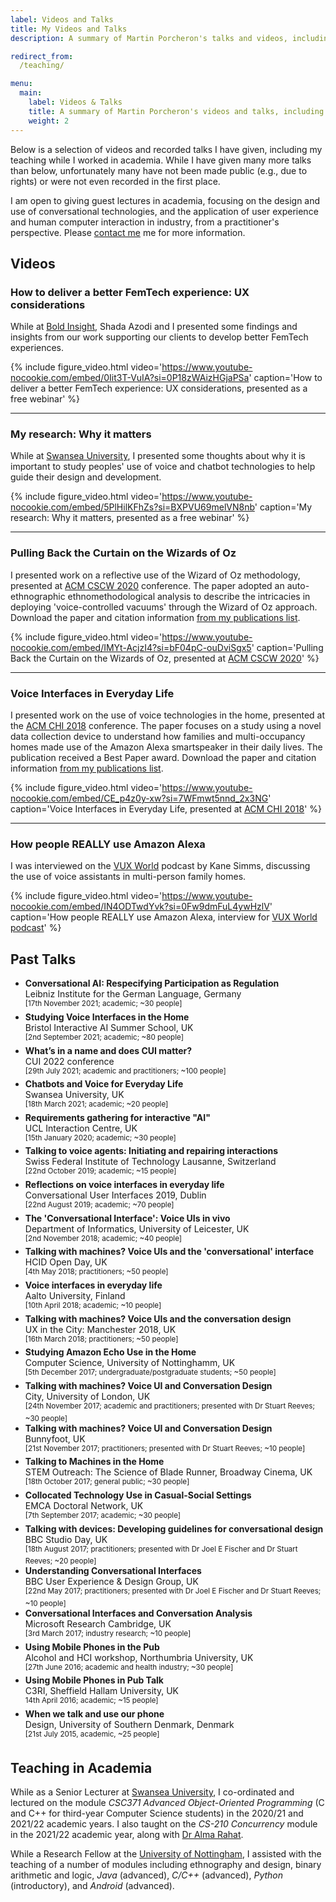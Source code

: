 ```yaml
---
label: Videos and Talks
title: My Videos and Talks
description: A summary of Martin Porcheron's talks and videos, including courses taught in academia.

redirect_from:
  /teaching/

menu:
  main:
    label: Videos & Talks
    title: A summary of Martin Porcheron's videos and talks, including courses taught in academia 
    weight: 2
---
```


Below is a selection of videos and recorded talks I have given, including my teaching while I worked in academia. While I have given many more talks than below, unfortunately many have not been made public (e.g., due to rights) or were not even recorded in the first place.

I am open to giving guest lectures in academia, focusing on the design and use of conversational technologies, and the application of user experience and human computer interaction in industry, from a practitioner's perspective. Please [contact me](/contact/) me for more information.

<!-- section -->

## Videos

### How to deliver a better FemTech experience: UX considerations

While at [Bold Insight](https://www.boldinsight.com/), Shada Azodi and I presented some findings and insights from our work supporting our clients to develop better FemTech experiences.

{% include figure_video.html video='https://www.youtube-nocookie.com/embed/0Iit3T-VuIA?si=0P18zWAizHGjaPSa' caption='How to deliver a better FemTech experience: UX considerations, presented as a free webinar' %}

---

### My research: Why it matters

While at [Swansea University](https://www.swansea.ac.uk/computational-foundry/), I presented some thoughts about why it is important to study peoples' use of voice and chatbot technologies to help guide their design and development.

{% include figure_video.html video='https://www.youtube-nocookie.com/embed/5PlHilKFhZs?si=BXPVU69melVN8nb' caption='My research: Why it matters, presented as a free webinar' %}

---

### Pulling Back the Curtain on the Wizards of Oz

I presented work on a reflective use of the Wizard of Oz methodology, presented at [ACM CSCW 2020](https://cscw.acm.org/2020/) conference. The paper adopted an auto-ethnographic ethnomethodological analysis to describe the intricacies in deploying 'voice-controlled vacuums' through the Wizard of Oz approach. Download the paper and citation information [from my publications list](/pubs/#porcheron2021pulling).

{% include figure_video.html video='https://www.youtube-nocookie.com/embed/IMYt-AcjzI4?si=bF04pC-ouDviSgx5' caption='Pulling Back the Curtain on the Wizards of Oz, presented at <a href="https://cscw.acm.org/2020/">ACM CSCW 2020</a>' %}

---

### Voice Interfaces in Everyday Life

I presented work on the use of voice technologies in the home, presented at the [ACM CHI 2018](https://chi2018.acm.org/) conference. The paper focuses on a study using a novel data collection device to understand how families and multi-occupancy homes made use of the Amazon Alexa smartspeaker in their daily lives. The publication received a Best Paper award. Download the paper and citation information [from my publications list](/pubs/#porcheron2018voice).

{% include figure_video.html video='https://www.youtube-nocookie.com/embed/CE_p4z0y-xw?si=7WFmwt5nnd_2x3NG' caption='Voice Interfaces in Everyday Life, presented at <a href="https://chi2018.acm.org/">ACM CHI 2018</a>' %}

---

### How people REALLY use Amazon Alexa

I was interviewed on the [VUX World](https://vux.world/) podcast by Kane Simms, discussing the use of voice assistants in multi-person family homes.

{% include figure_video.html video='https://www.youtube-nocookie.com/embed/IN4ODTwdYvk?si=0Fw9dmFuL4ywHzlV' caption='How people REALLY use Amazon Alexa, interview for <a href="https://vux.world/">VUX World podcast</a>' %}

<!-- section -->

## Past Talks

* **Conversational AI: Respecifying Participation as Regulation**<br>
  Leibniz Institute for the German Language, Germany<br>
  <sup>[17th November 2021; academic; ~30 people]</sup>
* **Studying Voice Interfaces in the Home**<br>
  Bristol Interactive AI Summer School, UK<br>
  <sup>[2nd September 2021; academic; ~80 people]
* **What’s in a name and does CUI matter?**<br>
  CUI 2022 conference<br>
  <sup>[29th July 2021; academic and practitioners; ~100 people]</sup>
* **Chatbots and Voice for Everyday Life**<br>
  Swansea University, UK<br>
  <sup>[18th March 2021; academic; ~20 people]
* **Requirements gathering for interactive "AI"**<br>
  UCL Interaction Centre, UK<br>
  <sup>[15th January 2020; academic; ~30 people]</sup>
* **Talking to voice agents: Initiating and repairing interactions**<br>
  Swiss Federal Institute of Technology Lausanne, Switzerland<br>
  <sup>[22nd October 2019; academic; ~15 people]</sup>
* **Reflections on voice interfaces in everyday life**<br>
  Conversational User Interfaces 2019, Dublin<br>
  <sup>[22nd August 2019; academic; ~70 people]</sup>
* **The 'Conversational Interface': Voice UIs in vivo**<br>
  Department of Informatics, University of Leicester, UK<br>
  <sup>[2nd November 2018; academic; ~40 people]</sup>
* **Talking with machines? Voice UIs and the 'conversational' interface**<br>
  HCID Open Day, UK<br>
  <sup>[4th May 2018; practitioners; ~50 people]</sup>
* **Voice interfaces in everyday life**<br>
  Aalto University, Finland<br>
  <sup>[10th April 2018; academic; ~10 people]</sup>
* **Talking with machines? Voice UIs and the conversation design**<br>
  UX in the City: Manchester 2018, UK<br>
  <sup>[16th March 2018; practitioners; ~50 people]</sup>
* **Studying Amazon Echo Use in the Home**<br>
  Computer Science, University of Nottinghamm, UK<br>
  <sup>[5th December 2017; undergraduate/postgraduate students; ~50 people]</sup>
* **Talking with machines? Voice UI and Conversation Design**<br>
  City, University of London, UK<br>
  <sup>[24th November 2017; academic and practitioners; presented with Dr Stuart Reeves; ~30 people] </sup>
* **Talking with machines? Voice UI and Conversation Design**<br>
  Bunnyfoot, UK<br>
  <sup>[21st November 2017; practitioners; presented with Dr Stuart Reeves; ~10 people]</sup>
* **Talking to Machines in the Home**<br>
  STEM Outreach: The Science of Blade Runner, Broadway Cinema, UK<br>
  <sup>[18th October 2017; general public; ~30 people]</sup>
* **Collocated Technology Use in Casual-Social Settings**<br>
  EMCA Doctoral Network, UK<br>
  <sup>[7th September 2017; academic; ~30 people] 
* **Talking with devices: Developing guidelines for conversational design**<br>
  BBC Studio Day, UK<br>
  <sup>[18th August 2017; practitioners; presented with Dr Joel E Fischer and Dr Stuart Reeves; ~20 people] 
* **Understanding Conversational Interfaces**<br>
  BBC User Experience & Design Group, UK<br>
  <sup>[22nd May 2017; practitioners; presented with Dr Joel E Fischer and Dr Stuart Reeves; ~10 people]
* **Conversational Interfaces and Conversation Analysis**<br>
  Microsoft Research Cambridge, UK<br>
  <sup>[3rd March 2017; industry research; ~10 people]</sup>
* **Using Mobile Phones in the Pub**<br>
  Alcohol and HCI workshop, Northumbria University, UK<br>
  <sup>[27th June 2016; academic and health industry; ~30 people]</sup>
* **Using Mobile Phones in Pub Talk**<br>
  C3RI, Sheffield Hallam University, UK<br>
  <sup>14th April 2016; academic; ~15 people]</sup>
* **When we talk and use our phone**<br>
  Design, University of Southern Denmark, Denmark<br>
  <sup>[21st July 2015, academic, ~25 people]</sup>


<!-- section -->

## Teaching in Academia

While as a Senior Lecturer at [Swansea University](https://www.swansea.ac.uk/compsci/ "Computer Science at Swansea University"), I co-ordinated and lectured on the module *CSC371 Advanced Object-Oriented Programming* (C and C++ for third-year Computer Science students) in the 2020/21 and 2021/22 academic years. I also taught on the *CS-210 Concurrency* module in the 2021/22 academic year, along with [Dr Alma Rahat](https://www.swansea.ac.uk/staff/a.a.m.rahat/ "Alma Rahat on the Swansea University website").

While a Research Fellow at the [University of Nottingham](https://www.nottingham.ac.uk/computerscience/index.aspx "Computer Science at the University of Nottingham"), I assisted with the teaching of a number of modules including ethnography and design, binary arithmetic and logic, *Java* (advanced), *C/C++* (advanced), *Python* (introductory), and *Android* (advanced).
